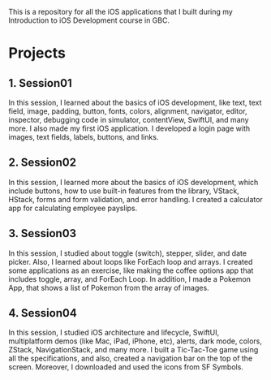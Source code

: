 This is a repository for all the iOS applications that I built during my Introduction to iOS Development course in GBC.

# Projects
## 1. Session01
In this session, I learned about the basics of iOS development, like text, text field, image, padding, button, fonts, colors, alignment, navigator, editor, inspector, debugging code in simulator, contentView, SwiftUI, and many more. I also made my first iOS application. I developed a login page with images, text fields, labels, buttons, and links.


## 2. Session02
In this session, I learned more about the basics of iOS development, which include buttons, how to use built-in features from the library, VStack, HStack, forms and form validation, and error handling. I created a calculator app for calculating employee payslips.

## 3. Session03
In this session, I studied about toggle (switch), stepper, slider, and date picker. Also, I learned about loops like ForEach loop and arrays. I created some applications as an exercise, like making the coffee options app that includes toggle, array, and ForEach Loop. In addition, I made a Pokemon App, that shows a list of Pokemon from the array of images.

## 4. Session04
In this session, I studied iOS architecture and lifecycle, SwiftUI, multiplatform demos (like Mac, iPad, iPhone, etc), alerts, dark mode, colors, ZStack, NavigationStack, and many more. I built a Tic-Tac-Toe game using all the specifications, and also, created a navigation bar on the top of the screen. Moreover, I downloaded and used the icons from SF Symbols.

